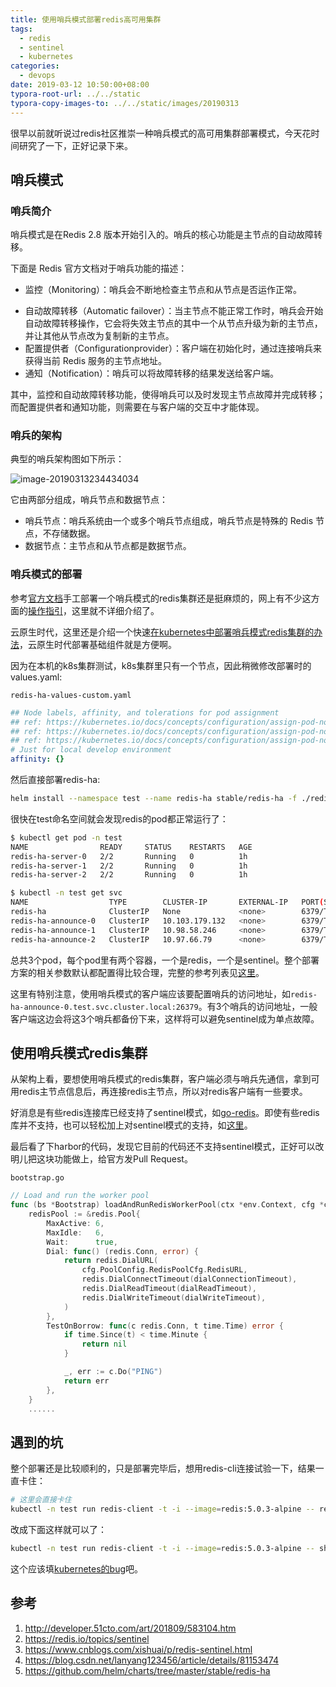 ```yaml
---
title: 使用哨兵模式部署redis高可用集群
tags:
  - redis
  - sentinel
  - kubernetes
categories:
  - devops
date: 2019-03-12 10:50:00+08:00
typora-root-url: ../../static
typora-copy-images-to: ../../static/images/20190313
---
```


很早以前就听说过redis社区推崇一种哨兵模式的高可用集群部署模式，今天花时间研究了一下，正好记录下来。

## 哨兵模式

### 哨兵简介

哨兵模式是在Redis 2.8 版本开始引入的。哨兵的核心功能是主节点的自动故障转移。

下面是 Redis 官方文档对于哨兵功能的描述：

* 监控（Monitoring）：哨兵会不断地检查主节点和从节点是否运作正常。

- 自动故障转移（Automatic failover）：当主节点不能正常工作时，哨兵会开始自动故障转移操作，它会将失效主节点的其中一个从节点升级为新的主节点，并让其他从节点改为复制新的主节点。
- 配置提供者（Configurationprovider）：客户端在初始化时，通过连接哨兵来获得当前 Redis 服务的主节点地址。
- 通知（Notification）：哨兵可以将故障转移的结果发送给客户端。

其中，监控和自动故障转移功能，使得哨兵可以及时发现主节点故障并完成转移；而配置提供者和通知功能，则需要在与客户端的交互中才能体现。

### 哨兵的架构

典型的哨兵架构图如下所示：

![image-20190313234434034](/images/20190313/image-20190313234434034.png)

它由两部分组成，哨兵节点和数据节点：

- 哨兵节点：哨兵系统由一个或多个哨兵节点组成，哨兵节点是特殊的 Redis 节点，不存储数据。
- 数据节点：主节点和从节点都是数据节点。

### 哨兵模式的部署

参考[官方文档](https://redis.io/topics/sentinel)手工部署一个哨兵模式的redis集群还是挺麻烦的，网上有不少这方面的[操作指引](https://www.cnblogs.com/xishuai/p/redis-sentinel.html)，这里就不详细介绍了。

云原生时代，这里还是介绍一个快速[在kubernetes中部署哨兵模式redis集群的办法](https://github.com/helm/charts/tree/master/stable/redis-ha)，云原生时代部署基础组件就是方便啊。

因为在本机的k8s集群测试，k8s集群里只有一个节点，因此稍微修改部署时的values.yaml:

`redis-ha-values-custom.yaml`

```yaml
## Node labels, affinity, and tolerations for pod assignment
## ref: https://kubernetes.io/docs/concepts/configuration/assign-pod-node/#nodeselector
## ref: https://kubernetes.io/docs/concepts/configuration/assign-pod-node/#taints-and-tolerations-beta-feature
## ref: https://kubernetes.io/docs/concepts/configuration/assign-pod-node/#affinity-and-anti-affinity
# Just for local develop environment
affinity: {}
```

然后直接部署redis-ha:

```bash
helm install --namespace test --name redis-ha stable/redis-ha -f ./redis-ha-values-custom.yaml
```

很快在test命名空间就会发现redis的pod都正常运行了：

```bash
$ kubectl get pod -n test
NAME                READY     STATUS    RESTARTS   AGE
redis-ha-server-0   2/2       Running   0          1h
redis-ha-server-1   2/2       Running   0          1h
redis-ha-server-2   2/2       Running   0          1h

$ kubectl -n test get svc
NAME                  TYPE        CLUSTER-IP       EXTERNAL-IP   PORT(S)              AGE
redis-ha              ClusterIP   None             <none>        6379/TCP,26379/TCP   2h
redis-ha-announce-0   ClusterIP   10.103.179.132   <none>        6379/TCP,26379/TCP   2h
redis-ha-announce-1   ClusterIP   10.98.58.246     <none>        6379/TCP,26379/TCP   2h
redis-ha-announce-2   ClusterIP   10.97.66.79      <none>        6379/TCP,26379/TCP   2h
```

总共3个pod，每个pod里有两个容器，一个是redis，一个是sentinel。整个部署方案的相关参数默认都配置得比较合理，完整的参考列表见[这里](https://github.com/helm/charts/tree/master/stable/redis-ha#configuration)。

这里有特别注意，使用哨兵模式的客户端应该要配置哨兵的访问地址，如`redis-ha-announce-0.test.svc.cluster.local:26379`。有3个哨兵的访问地址，一般客户端这边会将这3个哨兵都备份下来，这样将可以避免sentinel成为单点故障。

## 使用哨兵模式redis集群

从架构上看，要想使用哨兵模式的redis集群，客户端必须与哨兵先通信，拿到可用redis主节点信息后，再连接redis主节点，所以对redis客户端有一些要求。

好消息是有些redis连接库已经支持了sentinel模式，如[go-redis](https://godoc.org/github.com/go-redis/redis#NewFailoverClient)。即使有些redis库并不支持，也可以轻松加上对sentinel模式的支持，如[这里](https://blog.csdn.net/lanyang123456/article/details/81153474)。

最后看了下harbor的代码，发现它目前的代码还不支持sentinel模式，正好可以改明儿把这块功能做上，给官方发Pull Request。

`bootstrap.go`

```go
// Load and run the worker pool
func (bs *Bootstrap) loadAndRunRedisWorkerPool(ctx *env.Context, cfg *config.Configuration) (pool.Interface, error) {
	redisPool := &redis.Pool{
		MaxActive: 6,
		MaxIdle:   6,
		Wait:      true,
		Dial: func() (redis.Conn, error) {
			return redis.DialURL(
				cfg.PoolConfig.RedisPoolCfg.RedisURL,
				redis.DialConnectTimeout(dialConnectionTimeout),
				redis.DialReadTimeout(dialReadTimeout),
				redis.DialWriteTimeout(dialWriteTimeout),
			)
		},
		TestOnBorrow: func(c redis.Conn, t time.Time) error {
			if time.Since(t) < time.Minute {
				return nil
			}

			_, err := c.Do("PING")
			return err
		},
	}
    ......
```

## 遇到的坑

整个部署还是比较顺利的，只是部署完毕后，想用redis-cli连接试验一下，结果一直卡住：

```bash
# 这里会直接卡住
kubectl -n test run redis-client -t -i --image=redis:5.0.3-alpine -- redis-cli -h redis-ha-announce-0.test.svc.cluster.local -p 26379
```

改成下面这样就可以了：

```bash
kubectl -n test run redis-client -t -i --image=redis:5.0.3-alpine -- sh -c "sleep 3; redis-cli -h redis-ha-announce-0.test.svc.cluster.local -p 26379"
```

这个应该填[kubernetes的bug](https://github.com/kubernetes/kubernetes/issues/28695)吧。

## 参考

1. http://developer.51cto.com/art/201809/583104.htm
2. https://redis.io/topics/sentinel
3. https://www.cnblogs.com/xishuai/p/redis-sentinel.html
4. https://blog.csdn.net/lanyang123456/article/details/81153474
5. https://github.com/helm/charts/tree/master/stable/redis-ha